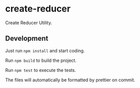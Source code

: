 # create-reducer

Create Reducer Utility.

## Development

Just run `npm install` and start coding.

Run `npm build` to build the project.

Run `npm test` to execute the tests.

The files will automatically be formatted by prettier on commit.
